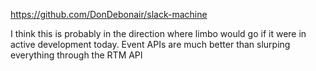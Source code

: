 https://github.com/DonDebonair/slack-machine

I think this is probably in the direction where limbo would go if it were in active development today. Event APIs are much better than slurping everything through the RTM API